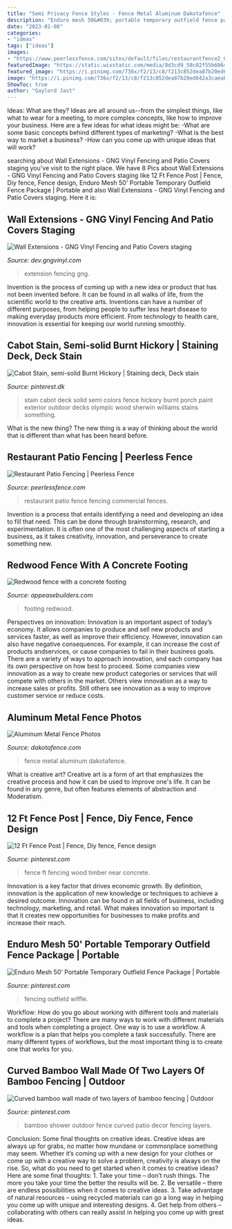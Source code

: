 ```yaml
---
title: "Semi Privacy Fence Styles - Fence Metal Aluminum Dakotafence"
description: "Enduro mesh 50&#039; portable temporary outfield fence package"
date: "2023-01-08"
categories:
- "ideas"
tags: ["ideas"]
images:
- "https://www.peerlessfence.com/sites/default/files/restaurantfence2_0.PNG"
featuredImage: "https://static.wixstatic.com/media/8d3cd9_58c02f55b6064eaabc40c73c5f8bd353.jpg/v1/fill/w_847,h_846,fp_0.50_0.50,q_90/8d3cd9_58c02f55b6064eaabc40c73c5f8bd353.jpg"
featured_image: "https://i.pinimg.com/736x/f2/13/c8/f213c852dea87b20ed642a3caeab1376--porch-stain-fence-stain.jpg"
image: "https://i.pinimg.com/736x/f2/13/c8/f213c852dea87b20ed642a3caeab1376--porch-stain-fence-stain.jpg"
ShowToc: true
author: "Gaylord Jast"
---
```



Ideas: What are they?
Ideas are all around us--from the simplest things, like what to wear for a meeting, to more complex concepts, like how to improve your business. Here are a few ideas for what ideas might be: 
-What are some basic concepts behind different types of marketing? 
-What is the best way to market a business? 
-How can you come up with unique ideas that will work?

	

		
searching about Wall Extensions - GNG Vinyl Fencing and Patio Covers staging you've visit to the right place. We have 8 Pics about Wall Extensions - GNG Vinyl Fencing and Patio Covers staging like 12 Ft Fence Post | Fence, Diy fence, Fence design, Enduro Mesh 50&#039; Portable Temporary Outfield Fence Package | Portable and also Wall Extensions - GNG Vinyl Fencing and Patio Covers staging. Here it is:
		
    
## Wall Extensions - GNG Vinyl Fencing And Patio Covers Staging

<img loading=lazy src="http://dev.gngvinyl.com/wp-content/uploads/2014/08/White-Vinyl-Lattice-Wall-Extension.jpg" onerror="this.onerror=null;this.src='https://tse4.mm.bing.net/th?id=OIP.UORnZMDoVdN55nJbjHK_7wHaFj&amp;pid=15.1';" alt="Wall Extensions - GNG Vinyl Fencing and Patio Covers staging">

_Source: dev.gngvinyl.com_

>extension fencing gng. 

	

Invention is the process of coming up with a new idea or product that has not been invented before. It can be found in all walks of life, from the scientific world to the creative arts. Inventions can have a number of different purposes, from helping people to suffer less heart disease to making everyday products more efficient. From technology to health care, innovation is essential for keeping our world running smoothly.

    
## Cabot Stain, Semi-solid Burnt Hickory | Staining Deck, Deck Stain

<img loading=lazy src="https://i.pinimg.com/736x/f2/13/c8/f213c852dea87b20ed642a3caeab1376--porch-stain-fence-stain.jpg" onerror="this.onerror=null;this.src='https://tse2.mm.bing.net/th?id=OIP.Rpre7hHIujR4L1QJNeRxuAHaJ3&amp;pid=15.1';" alt="Cabot Stain, semi-solid Burnt Hickory | Staining deck, Deck stain">

_Source: pinterest.dk_

>stain cabot deck solid semi colors fence hickory burnt porch paint exterior outdoor decks olympic wood sherwin williams stains something. 

	

What is the new thing?
The new thing is a way of thinking about the world that is different than what has been heard before.

    
## Restaurant Patio Fencing | Peerless Fence

<img loading=lazy src="https://www.peerlessfence.com/sites/default/files/restaurantfence2_0.PNG" onerror="this.onerror=null;this.src='https://tse3.mm.bing.net/th?id=OIP.U5OirQhKNO60gTfeOefvjgHaHL&amp;pid=15.1';" alt="Restaurant Patio Fencing | Peerless Fence">

_Source: peerlessfence.com_

>restaurant patio fence fencing commercial fences. 

	

Invention is a process that entails identifying a need and developing an idea to fill that need. This can be done through brainstorming, research, and experimentation. It is often one of the most challenging aspects of starting a business, as it takes creativity, innovation, and perseverance to create something new.

    
## Redwood Fence With A Concrete Footing

<img loading=lazy src="https://static.wixstatic.com/media/8d3cd9_58c02f55b6064eaabc40c73c5f8bd353.jpg/v1/fill/w_847,h_846,fp_0.50_0.50,q_90/8d3cd9_58c02f55b6064eaabc40c73c5f8bd353.jpg" onerror="this.onerror=null;this.src='https://tse2.mm.bing.net/th?id=OIP.ugrWlJpREJ-vBkYeVGeHUAHaHZ&amp;pid=15.1';" alt="Redwood fence with a concrete footing">

_Source: appeasebuilders.com_

>footing redwood. 

	

Perspectives on innovation:
Innovation is an important aspect of today’s economy. It allows companies to produce and sell new products and services faster, as well as improve their efficiency. However, innovation can also have negative consequences. For example, it can increase the cost of products andservices, or cause companies to fail in their business goals. There are a variety of ways to approach innovation, and each company has its own perspective on how best to proceed. Some companies view innovation as a way to create new product categories or services that will compete with others in the market. Others view innovation as a way to increase sales or profits. Still others see innovation as a way to improve customer service or reduce costs.

    
## Aluminum Metal Fence Photos

<img loading=lazy src="https://dakotafence.com/photos/images/aluminum-fence/AluminumFence23_1537891491.png" onerror="this.onerror=null;this.src='https://tse4.mm.bing.net/th?id=OIP.-PuPkBNEE0_g8k9816J1xAHaFj&amp;pid=15.1';" alt="Aluminum Metal Fence Photos">

_Source: dakotafence.com_

>fence metal aluminum dakotafence. 

	

What is creative art?
Creative art is a form of art that emphasizes the creative process and how it can be used to improve one's life. It can be found in any genre, but often features elements of abstraction and Moderatism.

    
## 12 Ft Fence Post | Fence, Diy Fence, Fence Design

<img loading=lazy src="https://i.pinimg.com/736x/31/ed/a2/31eda2e1377597356f492d9cf6b03d26.jpg" onerror="this.onerror=null;this.src='https://tse2.mm.bing.net/th?id=OIP.LZOu-3VD9W4mFWzwFi4bQQHaEM&amp;pid=15.1';" alt="12 Ft Fence Post | Fence, Diy fence, Fence design">

_Source: pinterest.com_

>fence ft fencing wood timber near concrete. 

	

Innovation is a key factor that drives economic growth. By definition, innovation is the application of new knowledge or techniques to achieve a desired outcome. Innovation can be found in all fields of business, including technology, marketing, and retail. What makes innovation so important is that it creates new opportunities for businesses to make profits and increase their reach.

    
## Enduro Mesh 50&#039; Portable Temporary Outfield Fence Package | Portable

<img loading=lazy src="https://i.pinimg.com/736x/47/70/58/477058722f4746ff393250d0cae55a2d.jpg" onerror="this.onerror=null;this.src='https://tse3.mm.bing.net/th?id=OIP.7xxQmmSj0UnvkpZOcpLVFwHaJl&amp;pid=15.1';" alt="Enduro Mesh 50&#039; Portable Temporary Outfield Fence Package | Portable">

_Source: pinterest.com_

>fencing outfield wiffle. 

	

Workflow: How do you go about working with different tools and materials to complete a project?
There are many ways to work with different materials and tools when completing a project. One way is to use a workflow. A workflow is a plan that helps you complete a task successfully. There are many different types of workflows, but the most important thing is to create one that works for you.

    
## Curved Bamboo Wall Made Of Two Layers Of Bamboo Fencing | Outdoor

<img loading=lazy src="https://i.pinimg.com/736x/bf/b1/04/bfb10470eeceb1a7d7fa044b9e96f472.jpg" onerror="this.onerror=null;this.src='https://tse2.mm.bing.net/th?id=OIP.AIb78vQiuBOkSdGS_gXkXAHaJ3&amp;pid=15.1';" alt="Curved bamboo wall made of two layers of bamboo fencing | Outdoor">

_Source: pinterest.com_

>bamboo shower outdoor fence curved patio decor fencing layers. 

	

Conclusion: Some final thoughts on creative ideas.
Creative ideas are always up for grabs, no matter how mundane or commonplace something may seem. Whether it’s coming up with a new design for your clothes or come up with a creative way to solve a problem, creativity is always on the rise. So, what do you need to get started when it comes to creative ideas? Here are some final thoughts: 1. Take your time – don’t rush things. The more you take your time the better the results will be. 2. Be versatile – there are endless possibilities when it comes to creative ideas. 3. Take advantage of natural resources – using recycled materials can go a long way in helping you come up with unique and interesting designs. 4. Get help from others – collaborating with others can really assist in helping you come up with great ideas. 
